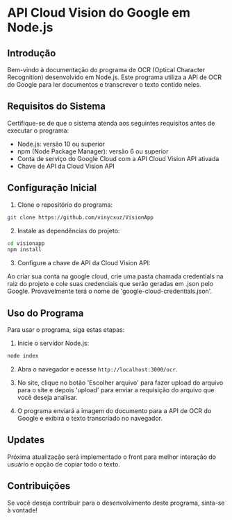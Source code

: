 
# API Cloud Vision do Google em Node.js

## Introdução

Bem-vindo à documentação do programa de OCR (Optical Character Recognition) desenvolvido em Node.js. Este programa utiliza a API de OCR do Google para ler documentos e transcrever o texto contido neles.

## Requisitos do Sistema

Certifique-se de que o sistema atenda aos seguintes requisitos antes de executar o programa:

- Node.js: versão 10 ou superior
- npm (Node Package Manager): versão 6 ou superior
- Conta de serviço do Google Cloud com a API Cloud Vision API ativada
- Chave de API da Cloud Vision API

## Configuração Inicial

1. Clone o repositório do programa:

```bash
git clone https://github.com/vinycxuz/VisionApp
```

2. Instale as dependências do projeto:

```bash
cd visionapp
npm install
```

3. Configure a chave de API da Cloud Vision API:

Ao criar sua conta na google cloud, crie uma pasta chamada credentials na raiz do projeto e cole suas credenciais que serão geradas em .json pelo Google. Provavelmente terá o nome de 'google-cloud-credentials.json'.

## Uso do Programa

Para usar o programa, siga estas etapas:

1. Inicie o servidor Node.js:

```bash
node index
```

2. Abra o navegador e acesse `http://localhost:3000/ocr`.

3. No site, clique no botão 'Escolher arquivo' para fazer upload do arquivo para o site e depois 'upload' para enviar a requisição do arquivo que você deseja analisar.

4. O programa enviará a imagem do documento para a API de OCR do Google e exibirá o texto transcriado no navegador.

## Updates

Próxima atualização será implementado o front para melhor interação do usuário e opção de copiar todo o texto.

## Contribuições

Se você deseja contribuir para o desenvolvimento deste programa, sinta-se à vontade!

